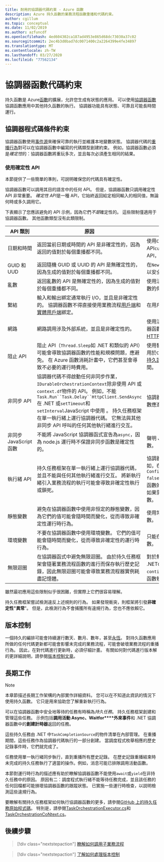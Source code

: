 ```yaml
---
title: 耐用的協調器代碼約束 - Azure 函數
description: Azure 持久函數的業務流程函數重播和代碼約束。
author: cgillum
ms.topic: conceptual
ms.date: 11/02/2019
ms.author: azfuncdf
ms.openlocfilehash: 4ed604302ca187ad4953e865d68dc73030a37c02
ms.sourcegitcommit: 2ec4b3d0bad7dc0071400c2a2264399e4fe34897
ms.translationtype: MT
ms.contentlocale: zh-TW
ms.lasthandoff: 03/27/2020
ms.locfileid: "77562134"
---
```

# <a name="orchestrator-function-code-constraints"></a>協調器函數代碼約束

持久函數是 Azure[函數](../functions-overview.md)的擴展，允許您生成有狀態的應用。 可以使用[協調器函數](durable-functions-orchestrations.md)協調函數應用中其他持久函數的執行。 協調器功能具有狀態、可靠且可能長時間運行。

## <a name="orchestrator-code-constraints"></a>協調器程式碼條件約束

協調器函數使用[事件源](https://docs.microsoft.com/azure/architecture/patterns/event-sourcing)來確保可靠的執行並維護本地變數狀態。 協調器代碼的[重播行為](durable-functions-orchestrations.md#reliability)對可以在協調器函數中編寫的代碼類型創建約束。 例如，協調器函數必須是*確定性*的：協調器函數將重玩多次，並且每次必須產生相同的結果。

### <a name="using-deterministic-apis"></a>使用確定性 API

本節提供了一些簡單的準則，可説明確保您的代碼具有確定性。

協調器函數可以調用其目的語言中的任何 API。 但是，協調器函數只調用確定性 API 非常重要。 *確定性 API*是一種 API，它始終返回給定相同輸入的相同值，無論何時或多久調用它。

下表顯示了您應該避免的 API 示例，因為它們*不是*確定性的。 這些限制僅適用于協調器函數。 其他函數類型沒有此類限制。

| API 類別 | 原因 | 因應措施 |
| ------------ | ------ | ---------- |
| 日期和時間  | 返回當前日期或時間的 API 是非確定性的，因為返回的值對於每個重播都不同。 | 使用`CurrentUtcDateTime`.NET 中的 API`currentUtcDateTime`或 JavaScript 中的 API，可以安全地重播。 |
| GUID 和 UUD  | 返回隨機 GUID 或 UUID 的 API 是無確定性的，因為生成的值對於每個重播都不同。 | 在`NewGuid`.NET`newGuid`或 JavaScript 中使用以安全地生成隨機 GUID。 |
| 亂數 | 返回亂數的 API 是無確定性的，因為生成的值對於每個重播都不同。 | 使用活動函數將亂數返回到業務流程。 活動函數的傳回值始終安全進行重播。 |
| 繫結 | 輸入和輸出綁定通常執行 I/O，並且是非確定性的。 協調器函數不得直接使用業務流程[用戶端](durable-functions-bindings.md#orchestration-client)和[實體用戶端](durable-functions-bindings.md#entity-client)綁定。 | 在用戶端或活動函數中使用輸入和輸出綁定。 |
| 網路 | 網路調用涉及外部系統，並且是非確定性的。 | 使用活動函數進行網路調用。 如果需要從協調器函數進行 HTTP 調用，也可以使用[持久的 HTTP API](durable-functions-http-features.md#consuming-http-apis)。 |
| 阻止 API | 阻止 API（`Thread.Sleep`如 .NET 和類似的 API）可能會導致協調器函數的性能和規模問題，應避免。 在 Azure 函數消耗計畫中，它們甚至會導致不必要的運行時費用。 | 使用替代方法在 API 可用時阻止它們。 例如，用於`CreateTimer`引入業務流程執行中的延遲。 [持久計時器](durable-functions-timers.md)延遲不會計入協調器函數的執行時間。 |
| 非同步 API | 協調器代碼不得啟動任何非同步作業，`IDurableOrchestrationContext`除非使用 API 或`context.df`物件的 API。 例如，不能`Task.Run``Task.Delay``HttpClient.SendAsync`在 .NET 或`setTimeout`和`setInterval`JavaScript 中使用 。 持久任務框架在單一執行緒上運行協調器代碼。 它無法與其他非同步 API 呼叫的任何其他執行緒進行交互。 | 協調器函數應僅進行持久非同步調用。 活動函數應進行任何其他非同步 API 呼叫。 |
| 非同步 JavaScript 函數 | 不能將 JavaScript 協調器函式宣告為`async`，因為 node.js 運行時不保證非同步函數是確定性的。 | 聲明 JavaScript 協調器函數為同步產生器函數。 |
| 執行緒 API | 持久任務框架在單一執行緒上運行協調器代碼，並且不能與任何其他執行緒進行交互。 將新執行緒引入業務流程的執行可能會導致非確定性執行或鎖死。 | 協調器函數幾乎絕不應使用執行緒 API。 例如，在 .NET 中，`ConfigureAwait(continueOnCapturedContext: false)`避免使用 。這可確保任務延續在協調器函數的原始上運行`SynchronizationContext`。 如果需要此類 API，將其使用限制為僅活動函數。 |
| 靜態變數 | 避免在協調器函數中使用非恒定的靜態變數，因為它們的值可能會隨時間而變化，從而導致非確定性運行時行為。 | 使用常量，或將靜態變數的使用限制為活動函數。 |
| 環境變數 | 不要在協調器函數中使用環境變數。 它們的值可能會隨時間而變化，從而導致非確定性的運行時行為。 | 只能在用戶端函數或活動函數中引用環境變數。 |
| 無限迴圈 | 在協調器函式中避免無限迴圈。 由於持久任務框架會隨著業務流程函數的進行而保存執行歷史記錄，因此無限迴圈可能會導致業務流程器實例耗盡記憶體。 | 對於無限迴圈方案，請使用 .NET`ContinueAsNew`或`continueAsNew`JavaScript 中的 API 重新開機函數執行並放棄以前的執行歷史記錄。 |

雖然最初應用這些限制似乎很困難，但實際上它們很容易理解。

持久任務框架嘗試檢測違反上述規則的行為。 如果發現衝突，則框架將引發**非確定性"異常**"。 但是，此檢測行為不會捕獲所有違規行為，您也不應依賴它。

## <a name="versioning"></a>版本控制

一個持久的編排可能會持續運行數天、數月、數年，甚至[永恆](durable-functions-eternal-orchestrations.md)。 對持久函數應用所做的任何代碼更新都可能會影響未完成的業務流程，可能會破壞業務流程的重播行為。 因此，在對代碼進行更新時，必須仔細計畫。 有關如何對代碼進行版本解的更詳細說明，請參閱[版本控制文章](durable-functions-versioning.md)。

## <a name="durable-tasks"></a>長期工作

> [!NOTE]
> 本章節描述長期工作架構的內部實作詳細資料。 您可以在不知道此資訊的情況下使用持久函數。 它只是用來協助您了解重新執行行為。

可以在協調器函數中安全地等待的任務有時稱為*持久任務*。 持久任務框架創建和管理這些任務。 示例包括**調用活動 Async、Waitfor****外來事件**和 .NET 協調器函數中的**創建計時器**返回的任務。

這些持久任務由 .NET 中`TaskCompletionSource`的物件清單在內部管理。 在重播期間，這些任務作為協調器代碼執行的一部分創建。 當調度程式枚舉相應的歷史記錄事件時，它們就完成了。

任務使用單一執行緒同步執行，直到重播所有歷史記錄。 在歷史記錄重播結束時未完成的持久任務執行了適當的操作。例如，消息可能已排隊調用活動函數。

本節對運行時行為的描述應有助於瞭解協調器函數不能使用`await`或`yield`在非持久任務中的原因。 原因有二：調度程式執行緒不能等待任務完成，並且該任務的任何回檔都可能損壞協調器函數的跟蹤狀態。 已實施一些運行時檢查，以説明檢測這些違規行為。

要瞭解有關持久任務框架如何執行協調器函數的更多，請參閱[GitHub 上的持久任務原始程式碼](https://github.com/Azure/durabletask)。 特別是，請參閱[TaskOrchestrationExecutor.cs](https://github.com/Azure/durabletask/blob/master/src/DurableTask.Core/TaskOrchestrationExecutor.cs)和[TaskOrchestrationCoNtext.cs](https://github.com/Azure/durabletask/blob/master/src/DurableTask.Core/TaskOrchestrationContext.cs)。

## <a name="next-steps"></a>後續步驟

> [!div class="nextstepaction"]
> [瞭解如何調用子業務流程](durable-functions-sub-orchestrations.md)

> [!div class="nextstepaction"]
> [了解如何處理版本控制](durable-functions-versioning.md)
